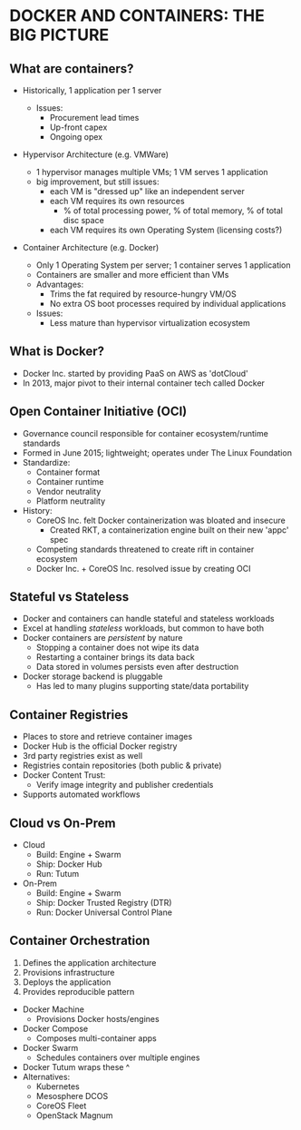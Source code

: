 DOCKER AND CONTAINERS: THE BIG PICTURE
======================================


What are containers?
--------------------

- Historically, 1 application per 1 server
  - Issues:
    - Procurement lead times
    - Up-front capex
    - Ongoing opex

- Hypervisor Architecture (e.g. VMWare)
  - 1 hypervisor manages multiple VMs; 1 VM serves 1 application
  - big improvement, but still issues:
    - each VM is "dressed up" like an independent server
    - each VM requires its own resources
      - % of total processing power, % of total memory, % of total disc space
    - each VM requires its own Operating System (licensing costs?)

- Container Architecture (e.g. Docker)
  - Only 1 Operating System per server; 1 container serves 1 application
  - Containers are smaller and more efficient than VMs
  - Advantages:
    - Trims the fat required by resource-hungry VM/OS
    - No extra OS boot processes required by individual applications
  - Issues:
    - Less mature than hypervisor virtualization ecosystem

What is Docker?
---------------

- Docker Inc. started by providing PaaS on AWS as 'dotCloud'
- In 2013, major pivot to their internal container tech called Docker

Open Container Initiative (OCI)
-------------------------------

- Governance council responsible for container ecosystem/runtime standards
- Formed in June 2015; lightweight; operates under The Linux Foundation
- Standardize:
  - Container format
  - Container runtime
  - Vendor neutrality
  - Platform neutrality
- History:
  - CoreOS Inc. felt Docker containerization was bloated and insecure
    - Created RKT, a containerization engine built on their new 'appc' spec
  - Competing standards threatened to create rift in container ecosystem
  - Docker Inc. + CoreOS Inc. resolved issue by creating OCI

Stateful vs Stateless
---------------------

- Docker and containers can handle stateful and stateless workloads
- Excel at handling _stateless_ workloads, but common to have both
- Docker containers are _persistent_ by nature
  - Stopping a container does not wipe its data
  - Restarting a container brings its data back
  - Data stored in volumes persists even after destruction
- Docker storage backend is pluggable
  - Has led to many plugins supporting state/data portability

Container Registries
--------------------

- Places to store and retrieve container images
- Docker Hub is the official Docker registry
- 3rd party registries exist as well
- Registries contain repositories (both public & private)
- Docker Content Trust:
  - Verify image integrity and publisher credentials
- Supports automated workflows

Cloud vs On-Prem
----------------

- Cloud
  - Build: Engine + Swarm
  - Ship:  Docker Hub
  - Run:   Tutum
- On-Prem
  - Build: Engine + Swarm
  - Ship:  Docker Trusted Registry (DTR)
  - Run:   Docker Universal Control Plane

Container Orchestration
-----------------------

1. Defines the application architecture
2. Provisions infrastructure
3. Deploys the application
4. Provides reproducible pattern

- Docker Machine
  - Provisions Docker hosts/engines
- Docker Compose
  - Composes multi-container apps
- Docker Swarm
  - Schedules containers over multiple engines
- Docker Tutum wraps these ^
- Alternatives:
  - Kubernetes
  - Mesosphere DCOS
  - CoreOS Fleet
  - OpenStack Magnum
